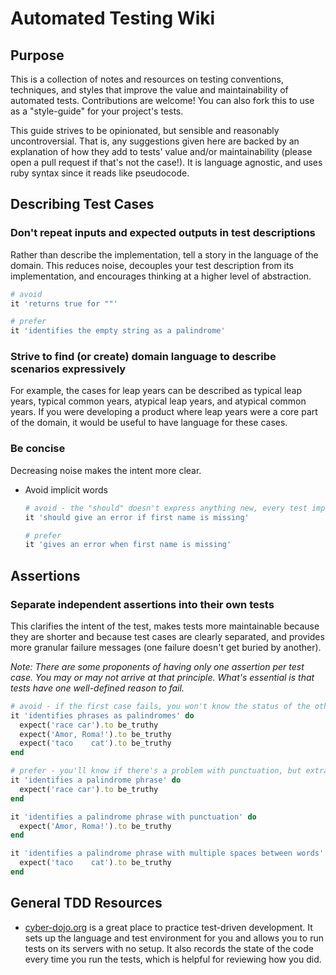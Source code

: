 # Automated Testing Wiki
## Purpose
This is a collection of notes and resources on testing conventions, techniques, and styles that improve the value and maintainability of automated tests. Contributions are welcome! You can also fork this to use as a "style-guide" for your project's tests.

This guide strives to be opinionated, but sensible and reasonably uncontroversial. That is, any suggestions given here are backed by an explanation of how they add to tests' value and/or maintainability (please open a pull request if that's not the case!). It is language agnostic, and uses ruby syntax since it reads like pseudocode.

## Describing Test Cases

### Don't repeat inputs and expected outputs in test descriptions
Rather than describe the implementation, tell a story in the language of the domain. This reduces noise, decouples your test description from its implementation, and encourages thinking at a higher level of abstraction.

```ruby
# avoid
it 'returns true for ""'

# prefer
it 'identifies the empty string as a palindrome'
```

### Strive to find (or create) domain language to describe scenarios expressively
For example, the cases for leap years can be described as typical leap years, typical common years, atypical leap years, and atypical common years. If you were developing a product where leap years were a core part of the domain, it would be useful to have language for these cases.

### Be concise
Decreasing noise makes the intent more clear.
* Avoid implicit words
  ```ruby
  # avoid - the "should" doesn't express anything new, every test implicitly describes what "should" happen
  it 'should give an error if first name is missing'
  
  # prefer
  it 'gives an error when first name is missing'
  ```

## Assertions

### Separate independent assertions into their own tests
This clarifies the intent of the test, makes tests more maintainable because they are shorter and because test cases are clearly separated, and provides more granular failure messages (one failure doesn't get buried by another).

*Note: There are some proponents of having only one assertion per test case. You may or may not arrive at that principle. What's essential is that tests have one well-defined reason to fail.*

```ruby
# avoid - if the first case fails, you won't know the status of the other cases
it 'identifies phrases as palindromes' do
  expect('race car').to be_truthy
  expect('Amor, Roma!').to be_truthy
  expect('taco    cat').to be_truthy
end

# prefer - you'll know if there's a problem with punctuation, but extra whitespace is working
it 'identifies a palindrome phrase' do
  expect('race car').to be_truthy
end

it 'identifies a palindrome phrase with punctuation' do
  expect('Amor, Roma!').to be_truthy
end

it 'identifies a palindrome phrase with multiple spaces between words' do
  expect('taco    cat').to be_truthy
end
```

## General TDD Resources
* [cyber-dojo.org](http://cyber-dojo.org/) is a great place to practice test-driven development. It sets up the language and test environment for you and allows you to run tests on its servers with no setup. It also records the state of the code every time you run the tests, which is helpful for reviewing how you did.
